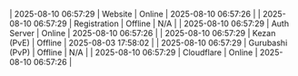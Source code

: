 | 2025-08-10 06:57:29 | Website | Online | 2025-08-10 06:57:26 |
| 2025-08-10 06:57:29 | Registration | Offline | N/A |
| 2025-08-10 06:57:29 | Auth Server | Online | 2025-08-10 06:57:26 |
| 2025-08-10 06:57:29 | Kezan (PvE) | Offline | 2025-08-03 17:58:02 |
| 2025-08-10 06:57:29 | Gurubashi (PvP) | Offline | N/A |
| 2025-08-10 06:57:29 | Cloudflare | Online | 2025-08-10 06:57:26 |
